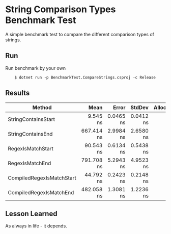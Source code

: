 # String Comparison Types Benchmark Test

A simple benchmark test to compare the different comparison types of strings.

## Run

Run benchmark by your own

```terminal
    $ dotnet run -p BenchmarkTest.CompareStrings.csproj -c Release
```

## Results

|                    Method |       Mean |     Error |    StdDev | Allocated |
|-------------------------- |-----------:|----------:|----------:|----------:|
|       StringContainsStart |   9.545 ns | 0.0465 ns | 0.0412 ns |         - |
|         StringContainsEnd | 667.414 ns | 2.9984 ns | 2.6580 ns |         - |
|         RegexIsMatchStart |  90.543 ns | 0.6134 ns | 0.5438 ns |         - |
|           RegexIsMatchEnd | 791.708 ns | 5.2943 ns | 4.9523 ns |         - |
| CompiledRegexIsMatchStart |  44.792 ns | 0.2423 ns | 0.2148 ns |         - |
|   CompiledRegexIsMatchEnd | 482.058 ns | 1.3081 ns | 1.2236 ns |         - |

## Lesson Learned 

As always in life - it depends.